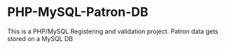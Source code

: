 # PHP-MySQL-Patron-DB
This is a PHP/MySQL Registering and validation project. Patron data gets stored on a MySQL DB
